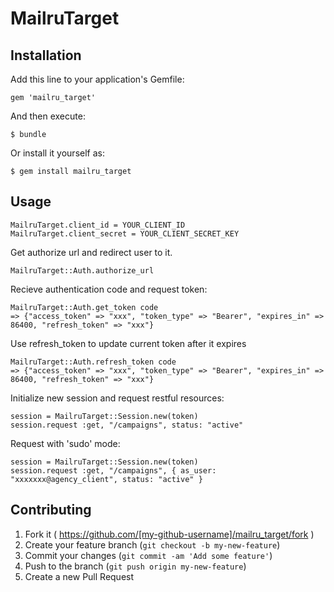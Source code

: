 # MailruTarget

## Installation

Add this line to your application's Gemfile:

    gem 'mailru_target'

And then execute:

    $ bundle

Or install it yourself as:

    $ gem install mailru_target

## Usage

    MailruTarget.client_id = YOUR_CLIENT_ID
    MailruTarget.client_secret = YOUR_CLIENT_SECRET_KEY

Get authorize url and redirect user to it.

    MailruTarget::Auth.authorize_url

Recieve authentication code and request token:

    MailruTarget::Auth.get_token code
    => {"access_token" => "xxx", "token_type" => "Bearer", "expires_in" => 86400, "refresh_token" => "xxx"}

Use refresh_token to update current token after it expires

    MailruTarget::Auth.refresh_token code
    => {"access_token" => "xxx", "token_type" => "Bearer", "expires_in" => 86400, "refresh_token" => "xxx"}

Initialize new session and request restful resources:

    session = MailruTarget::Session.new(token)
    session.request :get, "/campaigns", status: "active"

Request with 'sudo' mode:

    session = MailruTarget::Session.new(token)
    session.request :get, "/campaigns", { as_user: "xxxxxxx@agency_client", status: "active" }

## Contributing

1. Fork it ( https://github.com/[my-github-username]/mailru_target/fork )
2. Create your feature branch (`git checkout -b my-new-feature`)
3. Commit your changes (`git commit -am 'Add some feature'`)
4. Push to the branch (`git push origin my-new-feature`)
5. Create a new Pull Request
